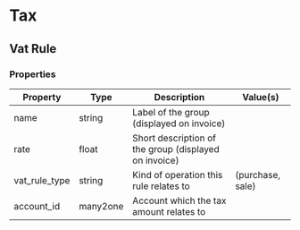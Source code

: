 # Tax

## Vat Rule

### Properties

| Property       | Type     | Description                                               | Value(s)         |
|----------------|----------|-----------------------------------------------------------|------------------|
| name           | string   | Label of the group (displayed on invoice)                 |                  |
| rate           | float    | Short description of the group (displayed on invoice)     |                  |
| vat_rule_type  | string   | Kind of operation this rule relates to                    | (purchase, sale) |
| account_id     | many2one | Account which the tax amount relates to                   |                  |

